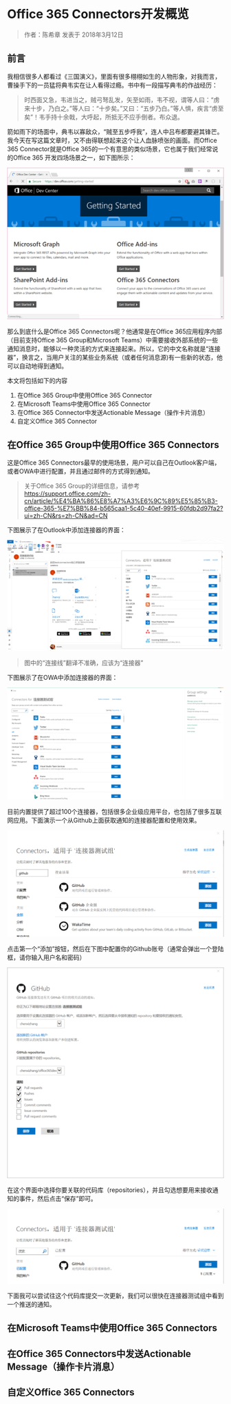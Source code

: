 # Office 365 Connectors开发概览
> 作者：陈希章 发表于 2018年3月12日

## 前言

我相信很多人都看过《三国演义》，里面有很多栩栩如生的人物形象，对我而言，曹操手下的一员猛将典韦实在让人看得过瘾。书中有一段描写典韦的作战经历：

>时西面又急，韦进当之，贼弓弩乱发，矢至如雨，韦不视，谓等人曰：“虏来十步，乃白之。”等人曰：“十步矣。”又曰：“五步乃白。”等人惧，疾言“虏至矣”！韦手持十余戟，大呼起，所抵无不应手倒者。布众退。

箭如雨下的场面中，典韦以寡敌众，“贼至五步呼我”，连人中吕布都要避其锋芒。我今天在写这篇文章时，又不由得联想起来这个让人血脉喷张的画面。而Office 365 Connector就是Office 365的一个有意思的类似场景，它也属于我们经常说的Office 365 开发四场场景之一，如下图所示：

![](images/2018-03-12-17-06-31.png)

那么到底什么是Office 365 Connectors呢？他通常是在Office 365应用程序内部（目前支持Office 365 Group和Microsoft Teams）中需要接收外部系统的一些通知消息时，能够以一种灵活的方式来连接起来。所以，它的中文名称就是“连接器”，换言之，当用户关注的某些业务系统（或者任何消息源)有一些新的状态，他可以自动地得到通知。

本文将包括如下的内容
1. 在Office 365 Group中使用Office 365 Connector
1. 在Microsoft Teams中使用Office 365 Connector
1. 在Office 365 Connector中发送Actionable Message（操作卡片消息）
1. 自定义Office 365 Connector


## 在Office 365 Group中使用Office 365 Connectors

这是Office 365 Connectors最早的使用场景，用户可以自己在Outlook客户端，或者OWA中进行配置，并且通过邮件的方式得到通知。

>关于Office 365 Group的详细信息，请参考 <https://support.office.com/zh-cn/article/%E4%BA%86%E8%A7%A3%E6%9C%89%E5%85%B3-office-365-%E7%BB%84-b565caa1-5c40-40ef-9915-60fdb2d97fa2?ui=zh-CN&rs=zh-CN&ad=CN>

下图展示了在Outlook中添加连接器的界面：

![](images/2018-03-12-17-18-34.png)

> 图中的“连接线”翻译不准确，应该为“连接器”

下图展示了在OWA中添加连接器的界面：

![](images/2018-03-12-17-24-20.png)

目前内置提供了超过100个连接器，包括很多企业级应用平台，也包括了很多互联网应用。下面演示一个从Github上面获取通知的连接器配置和使用效果。

![](images/2018-03-12-17-31-18.png)

点击第一个“添加”按钮，然后在下图中配置你的Github账号（通常会弹出一个登陆框，请你输入用户名和密码）

![](images/2018-03-12-17-32-21.png)

在这个界面中选择你要关联的代码库（repositories），并且勾选想要用来接收通知的事件，然后点击“保存”即可。

![](images/2018-03-12-17-34-13.png)

下面我可以尝试往这个代码库提交一次更新，我们可以很快在连接器测试组中看到一个推送的通知。





## 在Microsoft Teams中使用Office 365 Connectors

## 在Office 365 Connectors中发送Actionable Message（操作卡片消息）

## 自定义Office 365 Connectors




